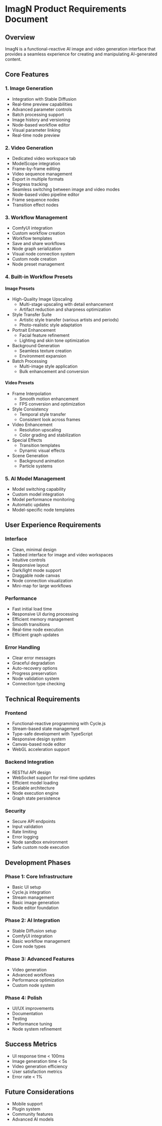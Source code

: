 # ImagN Product Requirements Document

## Overview
ImagN is a functional-reactive AI image and video generation interface that provides a seamless experience for creating and manipulating AI-generated content.

## Core Features

### 1. Image Generation
- Integration with Stable Diffusion
- Real-time preview capabilities
- Advanced parameter controls
- Batch processing support
- Image history and versioning
- Node-based workflow editor
- Visual parameter linking
- Real-time node preview

### 2. Video Generation
- Dedicated video workspace tab
- ModelScope integration
- Frame-by-frame editing
- Video sequence management
- Export in multiple formats
- Progress tracking
- Seamless switching between image and video modes
- Node-based video pipeline editor
- Frame sequence nodes
- Transition effect nodes

### 3. Workflow Management
- ComfyUI integration
- Custom workflow creation
- Workflow templates
- Save and share workflows
- Node graph serialization
- Visual node connection system
- Custom node creation
- Node preset management

### 4. Built-in Workflow Presets
#### Image Presets
- High-Quality Image Upscaling
  - Multi-stage upscaling with detail enhancement
  - Artifact reduction and sharpness optimization
- Style Transfer Suite
  - Artistic style transfer (various artists and periods)
  - Photo-realistic style adaptation
- Portrait Enhancement
  - Facial feature refinement
  - Lighting and skin tone optimization
- Background Generation
  - Seamless texture creation
  - Environment expansion
- Batch Processing
  - Multi-image style application
  - Bulk enhancement and conversion

#### Video Presets
- Frame Interpolation
  - Smooth motion enhancement
  - FPS conversion and optimization
- Style Consistency
  - Temporal style transfer
  - Consistent look across frames
- Video Enhancement
  - Resolution upscaling
  - Color grading and stabilization
- Special Effects
  - Transition templates
  - Dynamic visual effects
- Scene Generation
  - Background animation
  - Particle systems

### 5. AI Model Management
- Model switching capability
- Custom model integration
- Model performance monitoring
- Automatic updates
- Model-specific node templates

## User Experience Requirements

### Interface
- Clean, minimal design
- Tabbed interface for image and video workspaces
- Intuitive controls
- Responsive layout
- Dark/light mode support
- Draggable node canvas
- Node connection visualization
- Mini-map for large workflows

### Performance
- Fast initial load time
- Responsive UI during processing
- Efficient memory management
- Smooth transitions
- Real-time node execution
- Efficient graph updates

### Error Handling
- Clear error messages
- Graceful degradation
- Auto-recovery options
- Progress preservation
- Node validation system
- Connection type checking

## Technical Requirements

### Frontend
- Functional-reactive programming with Cycle.js
- Stream-based state management
- Type-safe development with TypeScript
- Responsive design system
- Canvas-based node editor
- WebGL acceleration support

### Backend Integration
- RESTful API design
- WebSocket support for real-time updates
- Efficient model loading
- Scalable architecture
- Node execution engine
- Graph state persistence

### Security
- Secure API endpoints
- Input validation
- Rate limiting
- Error logging
- Node sandbox environment
- Safe custom node execution

## Development Phases

### Phase 1: Core Infrastructure
- Basic UI setup
- Cycle.js integration
- Stream management
- Basic image generation
- Node editor foundation

### Phase 2: AI Integration
- Stable Diffusion setup
- ComfyUI integration
- Basic workflow management
- Core node types

### Phase 3: Advanced Features
- Video generation
- Advanced workflows
- Performance optimization
- Custom node system

### Phase 4: Polish
- UI/UX improvements
- Documentation
- Testing
- Performance tuning
- Node system refinement

## Success Metrics
- UI response time < 100ms
- Image generation time < 5s
- Video generation efficiency
- User satisfaction metrics
- Error rate < 1%

## Future Considerations
- Mobile support
- Plugin system
- Community features
- Advanced AI models